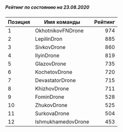 ##### Рейтинг по состоянию на 23.08.2020

Позиция|Имя команды|Рейтинг
---|---|---:
1|OkhotnikovFNDrone|974
2|LepilinDron|885
3|SivkovDrone|860
4|IlyinDrone|819
5|GlazovDrone|735
6|KochetovDrone|720
7|DevastatorDrone|715
8|KhizhovDrone|711
9|FominDrone|528
10|ZhukovDrone|525
11|SurkovaDrone|504
12|IshmukhamedovDrone|453
